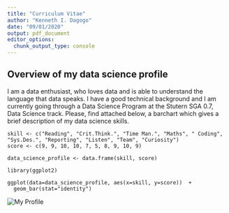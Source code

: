 ```yaml
--- 
title: "Curriculum Vitae"
author: "Kenneth I. Dagogo"
date: "09/01/2020"
output: pdf_document
editor_options: 
  chunk_output_type: console
---
```

  
## Overview of my data science profile
  
  I am a data enthusiast, who loves data and is able to understand the language that data speaks. I have a good technical background  and I am currently going through a Data Science Program at the Stutern SGA 0.7, Data Science track. 
  Please, find attached below, a barchart which gives a brief description of my data science skills.
  

```{r echo=FALSE}
skill <- c("Reading", "Crit.Think.", "Time Man.", "Maths", " Coding", "Sys.Des.", "Reporting", "Listen", "Team", "Curiosity")
score <- c(9, 9, 10, 10, 7, 5, 8, 9, 10, 9)

data_science_profile <- data.frame(skill, score)

library(ggplot2)

ggplot(data=data_science_profile, aes(x=skill, y=score))  + 
  geom_bar(stat="identity")
```

![My Profile](C:\Users\Kenn\Desktop\SGA07_DATASCI\Profile.png)